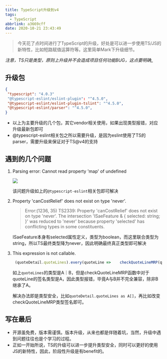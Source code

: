 ```yaml
---
title: TypeScript升级到v4
tags:
  - TypeScript
abbrlink: a3669cff
date: 2020-10-21 23:43:49
---
```

> 今天花了点时间进行了TypeScript的升级，好处是可以进一步使用TS/JS的新特性，比如短路赋值运算符等。这里简单Mark下升级细节。


*注意，TS只是类型，原则上升级并不会造成项目任何功能BUG，这点要明确_*

## 升级包

```json
{
 "typescript": "4.0.3"
 "@typescript-eslint/eslint-plugin": "^4.5.0",
 "@typescript-eslint/eslint-plugin-tslint": "^4.5.0",
 "@typescript-eslint/parser": "^4.5.0",
}
```
- 以上为主要升级的几个包，其它vendor相关使用，如果出现类型报错，对应升级最新包即可
- @typescript-eslint相关包之所以需要升级，是因为eslint使用了TS的parser，需要升级来保证对于TS@v4的支持

## 遇到的几个问题


1. Parsing error: Cannot read property 'map' of undefined

	![](https://static.1991421.cn/2020/2020-10-21-235644.jpeg)
	
	该问题升级如上的`@typescript-eslint`相关包即可解决
	
2.  Property 'canCostRelief' does not exist on type 'never'.
	
	>  Error:(1236, 35) TS2339: Property 'canCostRelief' does not exist on type 'never'.
  The intersection 'ISaeFeature & { selected: string; }' was reduced to 'never' because property 'selected' has conflicting types in some constituents.
	
 	ISaeFeature本身有selected属性定义，类型为boolean，而这里联合类型为string，所以TS最终类型降为never，因此明确最终真正类型即可解决
 	
3.  This expression is not callable.
	
	```typescript
	 (quoteDetail.quoteLines).every(quoteLine => 	checkQuoteLineMRP(quoteDetail, quoteLine));

	```
	
	如上`quoteLines`的类型是A｜B，但是checkQuoteLineMRP函数中对于quoteLine的签名类型是A，因此类型报错，毕竟A与B并不完全兼容，除非B继承了A。
	
	解决办法即是类型安全，比如`quoteDetail.quoteLines as A[]`，再比如改变checkQuoteLineMRP类型签名即可。

## 写在最后

- 开源虽免费，版本需谨慎。版本升级，从来也都是伴随着坑，当然，升级中遇到问题往往也是个学习的过程。
- 正如一开始所说，TS的升级可以进一步提升类型安全，同时可以更好的使用JS的新特性，因此，阶段性升级是有benefit的。
